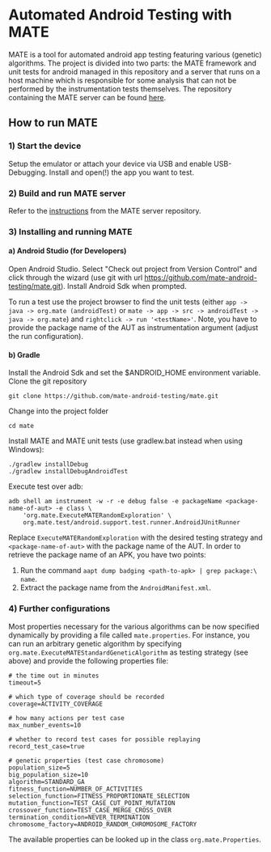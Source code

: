 # Automated Android Testing with MATE
MATE is a tool for automated android app testing featuring various (genetic)
algorithms. The project is divided into two parts: the MATE framework and unit
tests for android managed in this repository and a server that runs on a host
machine which is responsible for some analysis that can not be performed by the
instrumentation tests themselves. The repository containing the MATE server can be found
[here](https://github.com/mate-android-testing/mate-server).

## How to run MATE
### 1) Start the device
Setup the emulator or attach your device via USB and enable USB-Debugging.
Install and open(!) the app you want to test.

### 2) Build and run MATE server
Refer to the [instructions](https://github.com/mate-android-testing/mate-server/blob/master/README.md)
from the MATE server repository.

### 3) Installing and running MATE
#### a) Android Studio (for Developers)
Open Android Studio. Select "Check out project from Version Control" and click
through the wizard (use git with url https://github.com/mate-android-testing/mate.git).
Install Android Sdk when prompted.

To run a test use the project browser to find the unit tests (either
`app -> java -> org.mate (androidTest)` or
`mate -> app -> src -> androidTest -> java -> org.mate`) and
`rightclick -> run '<testName>'`.
Note, you have to provide the package name of the AUT as
instrumentation argument (adjust the run configuration).

#### b) Gradle
Install the Android Sdk and set the $ANDROID_HOME environment variable.
Clone the git repository
```
git clone https://github.com/mate-android-testing/mate.git
```
Change into the project folder
```
cd mate
```
Install MATE and MATE unit tests (use gradlew.bat instead when using Windows):
```
./gradlew installDebug
./gradlew installDebugAndroidTest
```
Execute test over adb:
```
adb shell am instrument -w -r -e debug false -e packageName <package-name-of-aut> -e class \
    'org.mate.ExecuteMATERandomExploration' \
    org.mate.test/android.support.test.runner.AndroidJUnitRunner
```
Replace `ExecuteMATERandomExploration` with the desired testing strategy and `<package-name-of-aut>` with the package name of the AUT. In order to retrieve the package name of an APK, you have two points:
1) Run the command `aapt dump badging <path-to-apk> | grep package:\ name`.
2) Extract the package name from the `AndroidManifest.xml`.

### 4) Further configurations

Most properties necessary for the various algorithms can be now specified dynamically by providing a file called `mate.properties`.
For instance, you can run an arbitrary genetic algorithm by
specifying `org.mate.ExecuteMATEStandardGeneticAlgorithm`
as testing strategy (see above) and provide the following properties file:
```
# the time out in minutes
timeout=5

# which type of coverage should be recorded
coverage=ACTIVITY_COVERAGE

# how many actions per test case
max_number_events=10

# whether to record test cases for possible replaying
record_test_case=true

# genetic properties (test case chromosome)
population_size=5
big_population_size=10
algorithm=STANDARD_GA
fitness_function=NUMBER_OF_ACTIVITIES
selection_function=FITNESS_PROPORTIONATE_SELECTION
mutation_function=TEST_CASE_CUT_POINT_MUTATION
crossover_function=TEST_CASE_MERGE_CROSS_OVER
termination_condition=NEVER_TERMINATION
chromosome_factory=ANDROID_RANDOM_CHROMOSOME_FACTORY
```
The available properties can be looked up in the class
`org.mate.Properties`.
